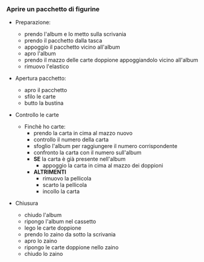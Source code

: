 ### Aprire un pacchetto di figurine

- Preparazione:
  - prendo l'album e lo metto sulla scrivania
  - prendo il pacchetto dalla tasca
  - appoggio il pacchetto vicino all'album
  - apro l'album
  - prendo il mazzo delle carte doppione appoggiandolo vicino all'album
  - rimuovo l'elastico 
   
- Apertura pacchetto:
  - apro il pacchetto 
  - sfilo le carte
  - butto la bustina

- Controllo le carte
  - Finchè ho carte:
    - prendo la carta in cima al mazzo nuovo 
    - controllo il numero della carta
    - sfoglio l'album per raggiungere il numero corrispondente
    - confronto la carta con il numero sull'album
    - **SE** la carta è già presente nell'album
      - appoggio la carta in cima al mazzo dei doppioni
    - **ALTRIMENTI**
      - rimuovo la pellicola
      - scarto la pellicola
      - incollo la carta

- Chiusura
  - chiudo l'album
  - ripongo l'album nel cassetto
  - lego le carte doppione 
  - prendo lo zaino da sotto la scrivania
  - apro lo zaino
  - ripongo le carte doppione nello zaino
  - chiudo lo zaino